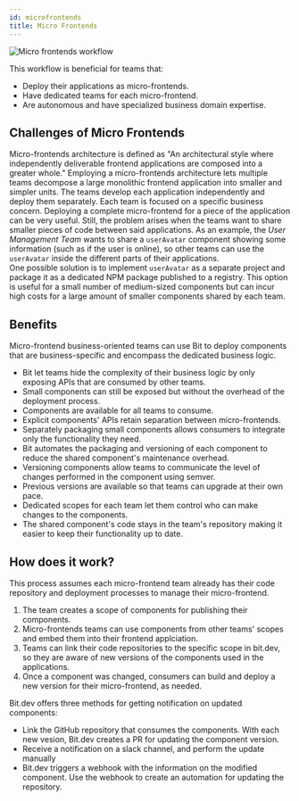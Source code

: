 ```yaml
---
id: microfrontends
title: Micro Frontends
---
```


![Micro frontends workflow](https://storage.googleapis.com/static.bit.dev/docs/images/workflow-microfrontends.svg)

This workflow is beneficial for teams that:

- Deploy their applications as micro-frontends.
- Have dedicated teams for each micro-frontend.
- Are autonomous and have specialized business domain expertise.

## Challenges of Micro Frontends

Micro-frontends architecture is defined as "An architectural style where independently deliverable frontend applications are composed into a greater whole."
Employing a micro-frontends architecture lets multiple teams decompose a large monolithic frontend application into smaller and simpler units. The teams develop each application independently and deploy them separately. Each team is focused on a specific business concern.
Deploying a complete micro-frontend for a piece of the application can be very useful. Still, the problem arises when the teams want to share smaller pieces of code between said applications.
As an example, the _User Management Team_ wants to share a `userAvatar` component showing some information (such as if the user is online), so other teams can use the `userAvatar` inside the different parts of their applications.  
One possible solution is to implement `userAvatar` as a separate project and package it as a dedicated NPM package published to a registry. This option is useful for a small number of medium-sized components but can incur high costs for a large amount of smaller components shared by each team.

## Benefits

Micro-frontend business-oriented teams can use Bit to deploy components that are business-specific and encompass the dedicated business logic.

- Bit let teams hide the complexity of their business logic by only exposing APIs that are consumed by other teams.
- Small components can still be exposed but without the overhead of the deployment process.
- Components are available for all teams to consume.
- Explicit components' APIs retain separation between micro-frontends.
- Separately packaging small components allows consumers to integrate only the functionality they need.
- Bit automates the packaging and versioning of each component to reduce the shared component's maintenance overhead.
- Versioning components allow teams to communicate the level of changes performed in the component using semver.
- Previous versions are available so that teams can upgrade at their own pace.
- Dedicated scopes for each team let them control who can make changes to the components.
- The shared component's code stays in the team's repository making it easier to keep their functionality up to date.

## How does it work?

This process assumes each micro-frontend team already has their code repository and deployment processes to manage their micro-frontend.

1. The team creates a scope of components for publishing their components.
1. Micro-frontends teams can use components from other teams' scopes and embed them into their frontend applciation.
1. Teams can link their code repositories to the specific scope in bit.dev, so they are aware of new versions of the components used in the applications.
1. Once a component was changed, consumers can build and deploy a new version for their micro-frontend, as needed.

Bit.dev offers three methods for getting notification on updated components:

- Link the GitHub repository that consumes the components. With each new vesion, Bit.dev creates a PR for updating the component version.
- Receive a notification on a slack channel, and perform the update manually
- Bit.dev triggers a webhook with the information on the modified component. Use the webhook to create an automation for updating the repository.
